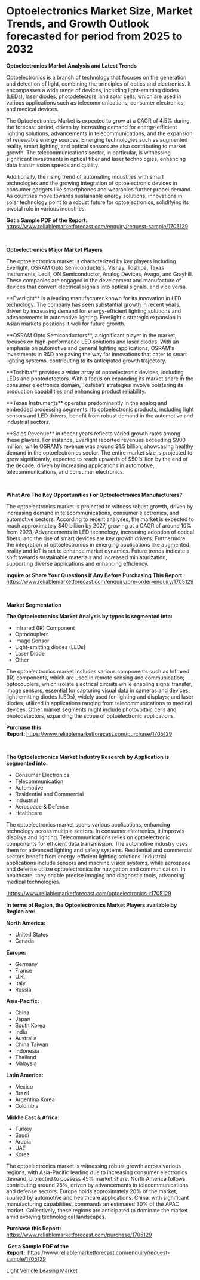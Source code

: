 <p><h1>Optoelectronics Market Size, Market Trends, and Growth Outlook forecasted for period from 2025 to 2032</h1></p><p><strong>Optoelectronics Market Analysis and Latest Trends</strong></p>
<p><p>Optoelectronics is a branch of technology that focuses on the generation and detection of light, combining the principles of optics and electronics. It encompasses a wide range of devices, including light-emitting diodes (LEDs), laser diodes, photodetectors, and solar cells, which are used in various applications such as telecommunications, consumer electronics, and medical devices.</p><p>The Optoelectronics Market is expected to grow at a CAGR of 4.5% during the forecast period, driven by increasing demand for energy-efficient lighting solutions, advancements in telecommunications, and the expansion of renewable energy sources. Emerging technologies such as augmented reality, smart lighting, and optical sensors are also contributing to market growth. The telecommunications sector, in particular, is witnessing significant investments in optical fiber and laser technologies, enhancing data transmission speeds and quality.</p><p>Additionally, the rising trend of automating industries with smart technologies and the growing integration of optoelectronic devices in consumer gadgets like smartphones and wearables further propel demand. As countries move towards sustainable energy solutions, innovations in solar technology point to a robust future for optoelectronics, solidifying its pivotal role in various industries.</p></p>
<p><strong>Get a Sample PDF of the Report:&nbsp;</strong> <a href="https://www.reliablemarketforecast.com/enquiry/request-sample/1705129?utm_campaign=2315&utm_medium=2&utm_source=Github&utm_content=ia&utm_term=27032025&utm_id=optoelectronics">https://www.reliablemarketforecast.com/enquiry/request-sample/1705129</a></p>
<p>&nbsp;</p>
<p><strong>Optoelectronics Major Market Players</strong></p>
<p><p>The optoelectronics market is characterized by key players including Everlight, OSRAM Opto Semiconductors, Vishay, Toshiba, Texas Instruments, Ledil, ON Semiconductor, Analog Devices, Avago, and Grayhill. These companies are engaged in the development and manufacture of devices that convert electrical signals into optical signals, and vice versa.</p><p>**Everlight** is a leading manufacturer known for its innovation in LED technology. The company has seen substantial growth in recent years, driven by increasing demand for energy-efficient lighting solutions and advancements in automotive lighting. Everlight's strategic expansion in Asian markets positions it well for future growth.</p><p>**OSRAM Opto Semiconductors**, a significant player in the market, focuses on high-performance LED solutions and laser diodes. With an emphasis on automotive and general lighting applications, OSRAM's investments in R&D are paving the way for innovations that cater to smart lighting systems, contributing to its anticipated growth trajectory.</p><p>**Toshiba** provides a wider array of optoelectronic devices, including LEDs and photodetectors. With a focus on expanding its market share in the consumer electronics domain, Toshiba’s strategies involve bolstering its production capabilities and enhancing product reliability.</p><p>**Texas Instruments** operates predominantly in the analog and embedded processing segments. Its optoelectronic products, including light sensors and LED drivers, benefit from robust demand in the automotive and industrial sectors.</p><p>**Sales Revenue** in recent years reflects varied growth rates among these players. For instance, Everlight reported revenues exceeding $900 million, while OSRAM’s revenue was around $1.5 billion, showcasing healthy demand in the optoelectronics sector. The entire market size is projected to grow significantly, expected to reach upwards of $50 billion by the end of the decade, driven by increasing applications in automotive, telecommunications, and consumer electronics.</p></p>
<p>&nbsp;</p>
<p><strong>What Are The Key Opportunities For Optoelectronics Manufacturers?</strong></p>
<p><p>The optoelectronics market is projected to witness robust growth, driven by increasing demand in telecommunications, consumer electronics, and automotive sectors. According to recent analyses, the market is expected to reach approximately $40 billion by 2027, growing at a CAGR of around 10% from 2023. Advancements in LED technology, increasing adoption of optical fibers, and the rise of smart devices are key growth drivers. Furthermore, the integration of optoelectronics in emerging applications like augmented reality and IoT is set to enhance market dynamics. Future trends indicate a shift towards sustainable materials and increased miniaturization, supporting diverse applications and enhancing efficiency.</p></p>
<p><strong>Inquire or Share Your Questions If Any Before Purchasing This Report:</strong> <a href="https://www.reliablemarketforecast.com/enquiry/pre-order-enquiry/1705129?utm_campaign=2315&utm_medium=2&utm_source=Github&utm_content=ia&utm_term=27032025&utm_id=optoelectronics">https://www.reliablemarketforecast.com/enquiry/pre-order-enquiry/1705129</a></p>
<p>&nbsp;</p>
<p><strong>Market Segmentation</strong></p>
<p><strong>The Optoelectronics Market Analysis by types is segmented into:</strong></p>
<p><ul><li>Infrared (IR) Component</li><li>Optocouplers</li><li>Image Sensor</li><li>Light-emitting diodes (LEDs)</li><li>Laser Diode</li><li>Other</li></ul></p>
<p><p>The optoelectronics market includes various components such as Infrared (IR) components, which are used in remote sensing and communication; optocouplers, which isolate electrical circuits while enabling signal transfer; image sensors, essential for capturing visual data in cameras and devices; light-emitting diodes (LEDs), widely used for lighting and displays; and laser diodes, utilized in applications ranging from telecommunications to medical devices. Other market segments might include photovoltaic cells and photodetectors, expanding the scope of optoelectronic applications.</p></p>
<p><strong>Purchase this Report:&nbsp;</strong><a href="https://www.reliablemarketforecast.com/purchase/1705129?utm_campaign=2315&utm_medium=2&utm_source=Github&utm_content=ia&utm_term=27032025&utm_id=optoelectronics">https://www.reliablemarketforecast.com/purchase/1705129</a></p>
<p>&nbsp;</p>
<p><strong>The Optoelectronics Market Industry Research by Application is segmented into:</strong></p>
<p><ul><li>Consumer Electronics</li><li>Telecommunication</li><li>Automotive</li><li>Residential and Commercial</li><li>Industrial</li><li>Aerospace & Defense</li><li>Healthcare</li></ul></p>
<p><p>The optoelectronics market spans various applications, enhancing technology across multiple sectors. In consumer electronics, it improves displays and lighting. Telecommunications relies on optoelectronic components for efficient data transmission. The automotive industry uses them for advanced lighting and safety systems. Residential and commercial sectors benefit from energy-efficient lighting solutions. Industrial applications include sensors and machine vision systems, while aerospace and defense utilize optoelectronics for navigation and communication. In healthcare, they enable precise imaging and diagnostic tools, advancing medical technologies.</p></p>
<p><a href="https://www.reliablemarketforecast.com/optoelectronics-r1705129?utm_campaign=2315&utm_medium=2&utm_source=Github&utm_content=ia&utm_term=27032025&utm_id=optoelectronics">&nbsp;https://www.reliablemarketforecast.com/optoelectronics-r1705129</a></p>
<p><strong>In terms of Region, the Optoelectronics Market Players available by Region are:</strong></p>
<p>
    <p> <strong> North America: </strong>
        <ul>
            <li>United States</li>
            <li>Canada</li>
        </ul>
        </p> 
    <p> <strong> Europe: </strong>
        <ul>
            <li>Germany</li>
            <li>France</li>
            <li>U.K.</li>
            <li>Italy</li>
            <li>Russia</li>
        </ul>
        </p> 
    <p> <strong> Asia-Pacific: </strong>
        <ul>
            <li>China</li>
            <li>Japan</li>
            <li>South Korea</li>
            <li>India</li>
            <li>Australia</li>
            <li>China Taiwan</li>
            <li>Indonesia</li>
            <li>Thailand</li>
            <li>Malaysia</li>
        </ul>
        </p> 
    <p> <strong> Latin America: </strong>
        <ul>
            <li>Mexico</li>
            <li>Brazil</li>
            <li>Argentina Korea</li>
            <li>Colombia</li>
        </ul>
        </p> 
    <p> <strong> Middle East & Africa: </strong>
        <ul>
            <li>Turkey</li>
            <li>Saudi</li>
            <li>Arabia</li>
            <li>UAE</li>
            <li>Korea</li>
        </ul>
    </p>
    </p>
<p><p>The optoelectronics market is witnessing robust growth across various regions, with Asia-Pacific leading due to increasing consumer electronics demand, projected to possess 45% market share. North America follows, contributing around 25%, driven by advancements in telecommunications and defense sectors. Europe holds approximately 20% of the market, spurred by automotive and healthcare applications. China, with significant manufacturing capabilities, commands an estimated 30% of the APAC market. Collectively, these regions are anticipated to dominate the market amid evolving technological landscapes.</p></p>
<p><strong>Purchase this Report: </strong><a href="https://www.reliablemarketforecast.com/purchase/1705129?utm_campaign=2315&utm_medium=2&utm_source=Github&utm_content=ia&utm_term=27032025&utm_id=optoelectronics">https://www.reliablemarketforecast.com/purchase/1705129</a></p>
<p>&nbsp;<strong>Get a Sample PDF of the Report:&nbsp;&nbsp;</strong><a href="https://www.reliablemarketforecast.com/enquiry/request-sample/1705129?utm_campaign=2315&utm_medium=2&utm_source=Github&utm_content=ia&utm_term=27032025&utm_id=optoelectronics">https://www.reliablemarketforecast.com/enquiry/request-sample/1705129</a></p>
<p><strong></strong></p>
<p><p><a href="https://github.com/handyiongikg/Market-Research-Report-List-1/blob/main/light-vehicle-leasing-market.md?utm_campaign=2315&utm_medium=2&utm_source=Github&utm_content=ia&utm_term=27032025&utm_id=optoelectronics">Light Vehicle Leasing Market</a></p></p>